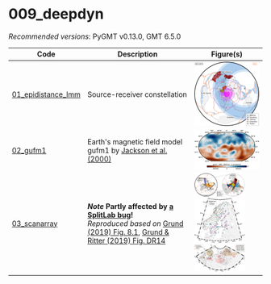 # 009_deepdyn

_Recommended versions_: PyGMT v0.13.0, GMT 6.5.0

| Code | Description | Figure(s) |
| --- | --- | --- |
| [01_epidistance_lmm](https://github.com/yvonnefroehlich/GMT_PyGMT_plotting/tree/main/009_deepdyn/01_epidistance_lmm/map_epidist_LMM_XKS_ScS.py) | Source-receiver constellation | <img src="https://github.com/yvonnefroehlich/gmt-pygmt-plotting/blob/main/009_deepdyn/01_epidistance_lmm/02_out_figs/map_epidist_LMM_XKS_center42E35N_epi140E15N.png" width="150"> |
| [02_gufm1](https://github.com/yvonnefroehlich/GMT_PyGMT_plotting/tree/main/009_deepdyn/02_gufm1/map_gufm1_1980_2900km.py)                       | Earth's magnetic field model gufm1 by [Jackson et al. (2000)](https://www.jstor.org/stable/2666741) | <img src="https://github.com/yvonnefroehlich/gmt-pygmt-plotting/blob/main/009_deepdyn/02_gufm1/02_out_figs/gufm1_1980_2900km_Z.png" width="150"> |
| [03_scanarray](https://github.com/yvonnefroehlich/GMT_PyGMT_plotting/tree/main/009_deepdyn/03_scanarray)                                        | **_Note_ Partly affected by [a SplitLab bug](https://doi.org/10.4401/ag-8781)!** <br> _Reproduced based on_ [Grund (2019) Fig. 8.1](https://doi.org/10.5445/IR/1000091425), [Grund & Ritter (2019) Fig. DR14](https://doi.org/10.1130/G45514.1) | <img src="https://github.com/yvonnefroehlich/gmt-pygmt-plotting/blob/main/009_deepdyn/03_scanarray/01_epidist_rays/02_out_figs/map_epidist_rays_merge.png" width="100"> <img src="https://github.com/yvonnefroehlich/gmt-pygmt-plotting/blob/main/009_deepdyn/03_scanarray/02_network_xks_pairs/02_out_figs/map_network_xks_pairs.png" width="100"> <img src="https://github.com/yvonnefroehlich/gmt-pygmt-plotting/blob/main/009_deepdyn/03_scanarray/03_lmm_piercpoints_studies/02_out_figs/map_lmm_piercpoints_studies_GR2019_DR14.png" width="100"> |
